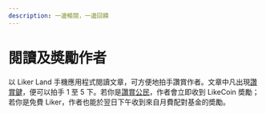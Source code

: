 ```yaml
---
description: 一邊暢閱，一邊回饋
---
```


# 閱讀及奬勵作者

以 Liker Land 手機應用程式閱讀文章，可方便地拍手讚賞作者。文章中凡出現[讚賞鍵](https://docs.like.co/v/zh/user-guide/likecoin-button)，便可以拍手 1 至 5 下。若你是[讚賞公民](https://docs.like.co/v/zh/user-guide/civic-liker)，作者會立即收到 LikeCoin 奬勵；若你是免費 Liker，作者也能於翌日下午收到來自月費配對基金的奬勵。







